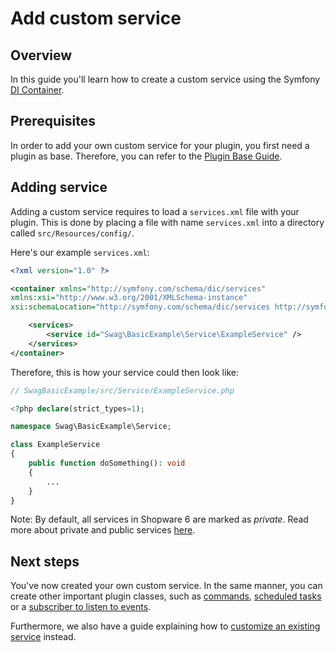 # Add custom service

## Overview

In this guide you'll learn how to create a custom service using the Symfony [DI Container](https://symfony.com/doc/current/service_container.html).

## Prerequisites

In order to add your own custom service for your plugin, you first need a plugin as base. Therefore, you can refer to the [Plugin Base Guide](../plugin-base-guide).

## Adding service

Adding a custom service requires to load a `services.xml` file with your plugin. This is done by placing a file with name `services.xml` into a directory called `src/Resources/config/`.

Here's our example `services.xml`:

<CodeBlock title="<plugin root>/src/Resources/config/services.xml">

```xml
<?xml version="1.0" ?>

<container xmlns="http://symfony.com/schema/dic/services"
xmlns:xsi="http://www.w3.org/2001/XMLSchema-instance"
xsi:schemaLocation="http://symfony.com/schema/dic/services http://symfony.com/schema/dic/services/services-1.0.xsd">

    <services>
        <service id="Swag\BasicExample\Service\ExampleService" />
    </services>
</container>
```

</CodeBlock>

Therefore, this is how your service could then look like:

<CodeBlock title="<plugin root>/src/Service/ExampleService.php">

```php
// SwagBasicExample/src/Service/ExampleService.php

<?php declare(strict_types=1);

namespace Swag\BasicExample\Service;

class ExampleService
{
    public function doSomething(): void
    {
        ...
    }
}
```

</CodeBlock>

Note: By default, all services in Shopware 6 are marked as _private_. Read more about private and public services [here](https://symfony.com/doc/current/service_container.html#public-versus-private-services).

## Next steps

You've now created your own custom service. In the same manner, you can create other important plugin classes, such as [commands](add-custom-commands), [scheduled tasks](add-scheduled-task) or a [subscriber to listen to events](listening-to-events).

Furthermore, we also have a guide explaining how to [customize an existing service](adjusting-service) instead.

